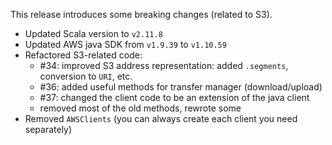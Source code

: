 This release introduces some breaking changes (related to S3).

* Updated Scala version to `v2.11.8`
* Updated AWS java SDK from `v1.9.39` to `v1.10.59`
* Refactored S3-related code:
  - #34: improved S3 address representation: added `.segments`, conversion to `URI`, etc.
  - #36: added useful methods for transfer manager (download/upload)
  - #37: changed the client code to be an extension of the java client
  - removed most of the old methods, rewrote some
* Removed `AWSClients` (you can always create each client you need separately)
